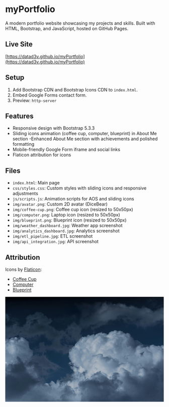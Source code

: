 # myPortfolio

A modern portfolio website showcasing my projects and skills. Built with HTML, Bootstrap, and JavaScript, hosted on GitHub Pages.

## Live Site
[https://datad3v.github.io/myPortfolio](https://datad3v.github.io/myPortfolio)

## Setup
1. Add Bootstrap CDN and Bootstrap Icons CDN to `index.html`.
2. Embed Google Forms contact form.
3. Preview: `http-server`

## Features
- Responsive design with Bootstrap 5.3.3
- Sliding icons animation (coffee cup, computer, blueprint) in About Me section
-Enhanced About Me section with achievements and polished formatting
- Mobile-friendly Google Form iframe and social links
- Flaticon attribution for icons

## Files
- `index.html`: Main page
- `css/styles.css`: Custom styles with sliding icons and responsive adjustments
- `js/scripts.js`: Animation scripts for AOS and sliding icons
- `img/avatar.png`: Custom 2D avatar (DiceBear)
- `img/coffee-cup.png`: Coffee cup icon (resized to 50x50px)
- `img/computer.png`: Laptop icon (resized to 50x50px)
- `img/blueprint.png`: Blueprint icon (resized to 50x50px)
- `img/weather_dashboard.jpg`: Weather app screenshot
- `img/analytics_dashboard.jpg`: Analytics screenshot
- `img/etl_pipeline.jpg`: ETL screenshot
- `img/api_integration.jpg`: API screenshot


## Attribution
Icons by [Flaticon](https://www.flaticon.com):
- [Coffee Cup](https://www.flaticon.com/free-icons/coffee)
- [Computer](https://www.flaticon.com/free-icons/computer)
- [Blueprint](https://www.flaticon.com/free-icons/prototype)

![Portfolio Screenshot](img/weather_dashboard.jpg)